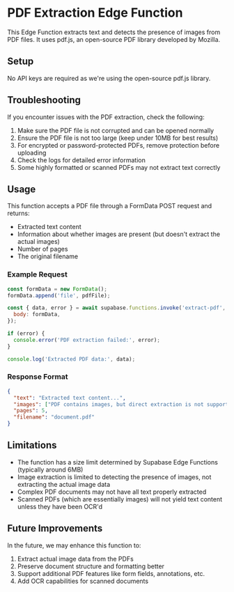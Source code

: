
# PDF Extraction Edge Function

This Edge Function extracts text and detects the presence of images from PDF files. It uses pdf.js, an open-source PDF library developed by Mozilla.

## Setup

No API keys are required as we're using the open-source pdf.js library.

## Troubleshooting

If you encounter issues with the PDF extraction, check the following:

1. Make sure the PDF file is not corrupted and can be opened normally
2. Ensure the PDF file is not too large (keep under 10MB for best results)
3. For encrypted or password-protected PDFs, remove protection before uploading
4. Check the logs for detailed error information
5. Some highly formatted or scanned PDFs may not extract text correctly

## Usage

This function accepts a PDF file through a FormData POST request and returns:

- Extracted text content
- Information about whether images are present (but doesn't extract the actual images)
- Number of pages
- The original filename

### Example Request

```javascript
const formData = new FormData();
formData.append('file', pdfFile);

const { data, error } = await supabase.functions.invoke('extract-pdf', {
  body: formData,
});

if (error) {
  console.error('PDF extraction failed:', error);
}

console.log('Extracted PDF data:', data);
```

### Response Format

```json
{
  "text": "Extracted text content...",
  "images": ["PDF contains images, but direct extraction is not supported in this version."],
  "pages": 5,
  "filename": "document.pdf"
}
```

## Limitations

- The function has a size limit determined by Supabase Edge Functions (typically around 6MB)
- Image extraction is limited to detecting the presence of images, not extracting the actual image data
- Complex PDF documents may not have all text properly extracted
- Scanned PDFs (which are essentially images) will not yield text content unless they have been OCR'd

## Future Improvements

In the future, we may enhance this function to:
1. Extract actual image data from the PDFs
2. Preserve document structure and formatting better
3. Support additional PDF features like form fields, annotations, etc.
4. Add OCR capabilities for scanned documents
